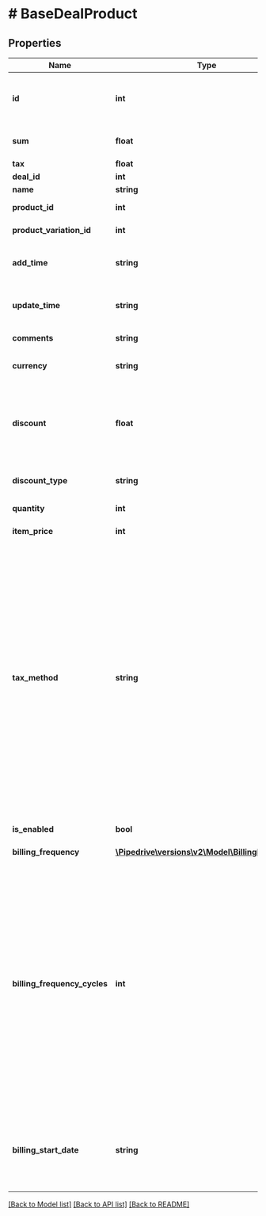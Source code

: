 # # BaseDealProduct

## Properties

Name | Type | Description | Notes
------------ | ------------- | ------------- | -------------
**id** | **int** | The ID of the deal-product (the ID of the product attached to the deal) | [optional]
**sum** | **float** | The sum of all the products attached to the deal | [optional]
**tax** | **float** | The product tax | [optional]
**deal_id** | **int** | The ID of the deal | [optional]
**name** | **string** | The product name | [optional]
**product_id** | **int** | The ID of the product | [optional]
**product_variation_id** | **int** | The ID of the product variation | [optional]
**add_time** | **string** | The date and time when the product was added to the deal | [optional]
**update_time** | **string** | The date and time when the deal product was last updated | [optional]
**comments** | **string** | The comments of the product | [optional]
**currency** | **string** | The currency associated with the deal product | [optional]
**discount** | **float** | The value of the discount. The &#x60;discount_type&#x60; field can be used to specify whether the value is an amount or a percentage | [optional] [default to 0]
**discount_type** | **string** | The type of the discount&#39;s value | [optional] [default to 'percentage']
**quantity** | **int** | The quantity of the product | [optional]
**item_price** | **int** | The price value of the product | [optional]
**tax_method** | **string** | The tax option to be applied to the products. When using &#x60;inclusive&#x60;, the tax percentage will already be included in the price. When using &#x60;exclusive&#x60;, the tax will not be included in the price. When using &#x60;none&#x60;, no tax will be added. Use the &#x60;tax&#x60; field for defining the tax percentage amount. By default, the user setting value for tax options will be used. Changing this in one product affects the rest of the products attached to the deal | [optional]
**is_enabled** | **bool** | Whether this product is enabled for the deal | [optional] [default to true]
**billing_frequency** | [**\Pipedrive\versions\v2\Model\BillingFrequency**](BillingFrequency.md) |  | [optional]
**billing_frequency_cycles** | **int** | Only available in Advanced and above plans  The number of times the billing frequency repeats for a product in a deal  When &#x60;billing_frequency&#x60; is set to &#x60;one-time&#x60;, this field must be &#x60;null&#x60;  When &#x60;billing_frequency&#x60; is set to &#x60;weekly&#x60;, this field cannot be &#x60;null&#x60;  For all the other values of &#x60;billing_frequency&#x60;, &#x60;null&#x60; represents a product billed indefinitely  Must be a positive integer less or equal to 208 | [optional]
**billing_start_date** | **string** | Only available in Advanced and above plans  The billing start date. Must be between 10 years in the past and 10 years in the future | [optional]

[[Back to Model list]](../../README.md#models) [[Back to API list]](../../README.md#endpoints) [[Back to README]](../../README.md)
